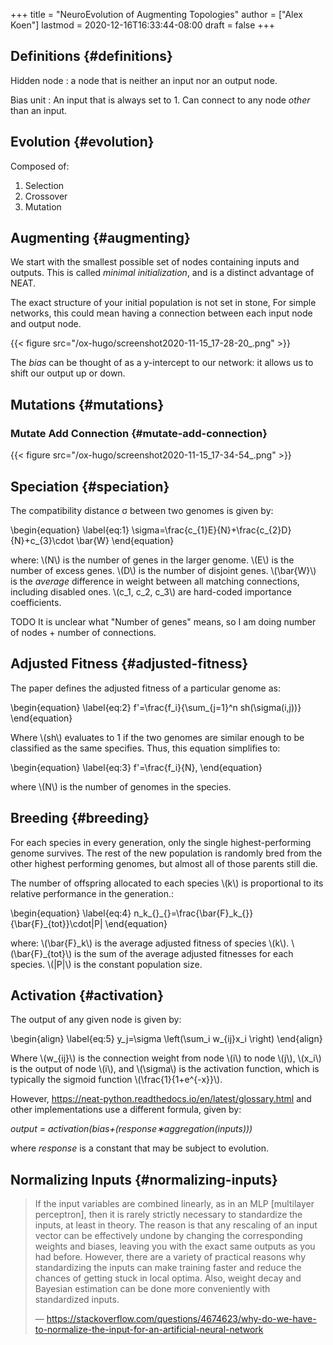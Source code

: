 +++
title = "NeuroEvolution of Augmenting Topologies"
author = ["Alex Koen"]
lastmod = 2020-12-16T16:33:44-08:00
draft = false
+++

## Definitions {#definitions}

Hidden node
: a node that is neither an input nor an output node.

Bias unit
: An input that is always set to 1. Can connect to any node _other_ than an input.


## Evolution {#evolution}

Composed of:

1.  Selection
2.  Crossover
3.  Mutation


## Augmenting {#augmenting}

We start with the smallest possible set of nodes containing inputs and outputs. This is called _minimal initialization_, and is a distinct advantage of NEAT.

The exact structure of your initial population is not set in stone, For simple networks, this could mean having a connection between each input node and output node.

{{< figure src="/ox-hugo/screenshot2020-11-15_17-28-20_.png" >}}

The _bias_ can be thought of as a y-intercept to our network: it allows us to shift our output up or down.


## Mutations {#mutations}


### Mutate Add Connection {#mutate-add-connection}

{{< figure src="/ox-hugo/screenshot2020-11-15_17-34-54_.png" >}}


## Speciation {#speciation}

The compatibility distance &sigma; between two genomes is given by:

\begin{equation}
\label{eq:1}
\sigma=\frac{c\_{1}E}{N}+\frac{c\_{2}D}{N}+c\_{3}\cdot \bar{W}
\end{equation}

where:
\\(N\\) is the number of genes in the larger genome.
\\(E\\) is the number of excess genes.
\\(D\\) is the number of disjoint genes.
\\(\bar{W}\\) is the _average_ difference in weight between all matching connections, including disabled ones.
\\(c\_1, c\_2, c\_3\\) are hard-coded importance coefficients.

TODO It is unclear what "Number of genes" means, so I am doing number of nodes + number of connections.


## Adjusted Fitness {#adjusted-fitness}

The paper defines the adjusted fitness of a particular genome as:

\begin{equation}
\label{eq:2}
f'=\frac{f\_i}{\sum\_{j=1}^n sh(\sigma(i,j))}
\end{equation}

Where \\(sh\\) evaluates to 1 if the two genomes are similar enough to be classified as the same specifies. Thus, this equation simplifies to:

\begin{equation}
\label{eq:3}
f'=\frac{f\_i}{N},
\end{equation}

where \\(N\\) is the number of genomes in the species.


## Breeding {#breeding}

For each species in every generation, only the single highest-performing genome survives. The rest of the new population is randomly bred from the other highest performing genomes, but almost all of those parents still die.

The number of offspring allocated to each species \\(k\\) is proportional to its relative performance in the generation.:

\begin{equation}
\label{eq:4}
n\_k\_{}\_{}=\frac{\bar{F}\_k\_{}}{\bar{F}\_{tot}}\cdot|P|
\end{equation}

where:
\\(\bar{F}\_k\\) is the average adjusted fitness of species \\(k\\).
\\(\bar{F}\_{tot}\\) is the sum of the average adjusted fitnesses for each species.
\\(|P|\\) is the constant population size.


## Activation {#activation}

The output of any given node is given by:

\begin{align}
\label{eq:5}
y\_j=\sigma \left(\sum\_i w\_{ij}x\_i  \right)
\end{align}

Where \\(w\_{ij}\\) is the connection weight from node \\(i\\) to node \\(j\\), \\(x\_i\\) is the output of node \\(i\\), and \\(\sigma\\) is the activation function, which is typically the sigmoid function \\(\frac{1}{1+e^{-x}}\\).

However, <https://neat-python.readthedocs.io/en/latest/glossary.html> and other implementations use a different formula, given by:

_output = activation(bias+(response∗aggregation(inputs)))_

where _response_ is a constant that may be subject to evolution.


## Normalizing Inputs {#normalizing-inputs}

> If the input variables are combined linearly, as in an MLP [multilayer perceptron], then it is rarely strictly necessary to standardize the inputs, at least in theory. The reason is that any rescaling of an input vector can be effectively undone by changing the corresponding weights and biases, leaving you with the exact same outputs as you had before. However, there are a variety of practical reasons why standardizing the inputs can make training faster and reduce the chances of getting stuck in local optima. Also, weight decay and Bayesian estimation can be done more conveniently with standardized inputs.
>
> — <https://stackoverflow.com/questions/4674623/why-do-we-have-to-normalize-the-input-for-an-artificial-neural-network>

